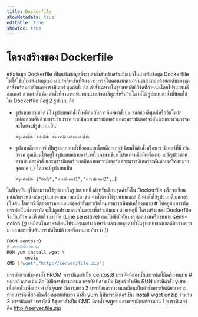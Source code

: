 ```yaml
---
title: Dockerfile
showMetadata: true
editable: true
showToc: true
---
```


# โครงสร้างของ Dockerfile

แฟ้มข้อมูล Dockerfile เป็นแฟ้มข้อมูลที่ระบุคำสั่งสำหรับสร้างอิมเมจใหม่ แฟ้มข้อมูล Dockerfile ไม่ได้ใช้เก็บแฟ้มข้อมูลของแอปพลิเคชันที่ต้องการบรรจุในคอนเทนเนอร์ แต่ประกอบด้วยลำดับของชุดคำสั่งพร้อมคำสั่งและพารามิเตอร์ ชุดคำสั่ง คือ คำสั่งเฉพาะในรูปแบบคีย์เวิร์ดที่กำหนดโดยโปรแกรมด็อกเกอร์ ส่วนคำสั่ง คือ คำสั่งที่สามารถพิมพ์บนเชลล์ของลีนุกซ์หรือวินโดว์สได้ รูปแบบคำสั่งที่นิยมใช้ใน Dockerfile มีอยู่ 2 รูปแบบ คือ

- รูปแบบของเชลล์ เป็นรูปแบบคำสั่งที่เหมือนกับการพิมพ์คำสั่งบนเชลล์ของลีนุกซ์หรือวินโดว์ส แต่ละส่วนคั่นด้วยการเว้นวรรค หากมีหลายพารามิเตอร์ แต่ละพารามิเตอร์จะคั่นด้วยการเว้นวรรค จะโดยจะมีรูปแบบเป็น
    ```
    <ชุดคำสั่ง> <คำสั่ง> <พารามิเตอร์ของคำสั่ง>
    ```
- รูปแบบด็อกเกอร์ เป็นรูปแบบคำสั่งที่ออกแบบโดยด็อกเกอร์ นิยมใช้คำสั่งหรือพารามิเตอร์ที่มี
เว้นวรรค ถูกเขียนให้อยู่ในรูปแบบคล้ายอาร์เรย์ในภาษาเขียนโปรแกรมคือมีเครื่องหมายอัญประกาศครอบแต่ละคำสั่งและพารามิเตอร์ หากมีหลายพารามิเตอร์แต่ละพารามิเตอร์จะคั่นด้วยเครื่องหมายจุลภาค (,) โดยจะมีรูปแบบเป็น
    ```
    <ชุดคำสั่ง> ["คำสั่ง","พารามิเตอร์1","พารามิเตอร์2",…]
    ```

ในปัจจุบัน ผู้ใช้สามารถใช้รูปแบบใดรูปแบบหนึ่งสำหรับเขียนชุดคำสั่งใน Dockerfile หรือจะเขียนผสมกันระหว่างสองรูปแบบตามความถนัด เช่น คำสั่งแรกใช้รูปแบบเชลล์ อีกคำสั่งใช้รูปแบบด็อกเกอร์ เป็นต้น ในกรณีที่ต้องการคอมเมนต์ชุดคำสั่งบรรทัดไหนสามารถพิมพ์เครื่องหมาย # ให้อยู่ต้นบรรทัด บรรทัดนั้นทั้งบรรทัดจะไม่ถูกประมวลผลในขณะที่สร้างอิมเมจ ด้วยเหตุนี้ โครงสร้างของ Dockerfile จึงเป็นลักษณะที่
สนใจบรรทัด (Line sensitive) และไม่มีตัวคั่นบรรทัดอย่างเครื่องหมาย semi-colon (;) เหมือนในภาษาเขียนโปรแกรมอย่างภาษาซี และหากชุดคำสั่งในรูปแบบของเชลล์มีความยาวมากสามารถขึ้นต้นบรรทัดใหม่ด้วยเครื่องหมายทับขวา (\)


```sh class:"lineNo"
FROM centos:8
# บรรทัดนี้คอนเม้น
RUN yum install wget \
       unzip
CMD ["wget","http://server/file.zip"]
```

บรรทัดแรกมีชุดคำสั่ง FROM พารามิเตอร์เป็น centos:8 บรรทัดที่สองเป็นบรรทัดที่มีเครื่องหมาย # หมายถึงคอมเม้น คือ ไม่มีการประมวลผล บรรทัดที่สามเป็น มีชุดคำสั่งเป็น RUN และมีคำสั่ง yum เพื่อติดตั้งแพ็คเกจ คำสั่ง yum มีความยาว 2 บรรทัดและทำงานเหมือนเป็นคำสั่งบรรทัดเดียวเพราะท้ายบรรทัดที่สองมีเครื่องหมายทับขวา คำสั่ง yum นี้มีพารามิเตอร์เป็น install wget unzip จำนวน 3 พารามิเตอร์ บรรทัดที่ 5ชุดคำสั่งเป็น CMD มีคำสั่ง wget และพารามิเตอร์จำนวน 1 พารามิเตอร์ คือ http://server.file.zip


